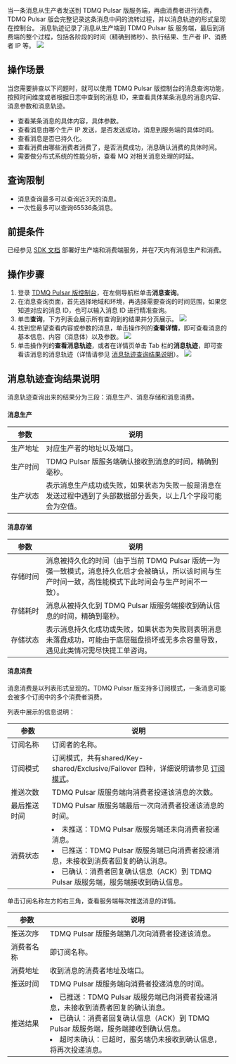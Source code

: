 当一条消息从生产者发送到 TDMQ Pulsar 版服务端，再由消费者进行消费，TDMQ Pulsar 版会完整记录这条消息中间的流转过程，并以消息轨迹的形式呈现在控制台。
消息轨迹记录了消息从生产端到 TDMQ Pulsar 版 服务端，最后到消费端的整个过程，包括各阶段的时间（精确到微秒）、执行结果、生产者 IP、消费者 IP 等。
![](https://main.qcloudimg.com/raw/4cf7d69f461171ddd90e7f7ede15c63a.svg)

## 操作场景

当您需要排查以下问题时，就可以使用 TDMQ Pulsar 版控制台的消息查询功能，按照时间维度或者根据日志中查到的消息 ID，来查看具体某条消息的消息内容、消息参数和消息轨迹。

- 查看某条消息的具体内容，具体参数。
- 查看消息由哪个生产 IP 发送，是否发送成功，消息到服务端的具体时间。
- 查看消息是否已持久化。
- 查看消费由哪些消费者消费了，是否消费成功，消息确认消费的具体时间。
- 需要做分布式系统的性能分析，查看 MQ 对相关消息处理的时延。

## 查询限制

- 消息查询最多可以查询近3天的消息。
- 一次性最多可以查询65536条消息。

## 前提条件

已经参见 [SDK 文档](https://cloud.tencent.com/document/product/1179/48553) 部署好生产端和消费端服务，并在7天内有消息生产和消费。

## 操作步骤

1. 登录 [TDMQ Pulsar 版控制台](https://console.cloud.tencent.com/tdmq)，在左侧导航栏单击**消息查询**。
2. 在消息查询页面，首先选择地域和环境，再选择需要查询的时间范围，如果您知道对应的消息 ID，也可以输入消息 ID 进行精准查询。
3. 单击**查询**，下方列表会展示所有查询到的结果并分页展示。
![](https://qcloudimg.tencent-cloud.cn/raw/af8f442a725a54d9b1c158d3d69fa348.png)
4. 找到您希望查看内容或参数的消息，单击操作列的**查看详情**，即可查看消息的基本信息、内容（消息体）以及参数。
![](https://qcloudimg.tencent-cloud.cn/raw/1533111886a78ff5c29a9f2963b6a6a1.png)
5. 单击操作列的**查看消息轨迹**，或者在详情页单击 Tab 栏的**消息轨迹**，即可查看该消息的消息轨迹（详情请参见 [消息轨迹查询结果说明](#1)）。
![](https://qcloudimg.tencent-cloud.cn/raw/10745bd8606719efe12e56143c4ec55a.png)

<span id="1"></span>

## 消息轨迹查询结果说明

消息轨迹查询出来的结果分为三段：消息生产、消息存储和消息消费。

#### 消息生产

| 参数                  | 说明                                                         |
| --------------------- | ------------------------------------------------------------ |
| <nobr>生产地址</nobr> | 对应生产者的地址以及端口。                                   |
| 生产时间              | TDMQ Pulsar 版服务端确认接收到消息的时间，精确到毫秒。       |
| 生产状态              | 表示消息生产成功或失败，如果状态为失败一般是消息在发送过程中遇到了头部数据部分丢失，以上几个字段可能会为空值。 |

#### 消息存储

| 参数                  | 说明                                                         |
| --------------------- | ------------------------------------------------------------ |
| <nobr>存储时间</nobr> | 消息被持久化的时间（由于当前 TDMQ Pulsar 版统一为强一致模式，消息持久化后才会被确认，所以该时间与生产时间一致，高性能模式下此时间会与生产时间不一致）。 |
| 存储耗时              | 消息从被持久化到 TDMQ Pulsar 版服务端接收到确认信息的时间，精确到毫秒。 |
| 存储状态              | 表示消息持久化成功或失败，如果状态为失败则表明消息未落盘成功，可能由于底层磁盘损坏或无多余容量导致，遇见此类情况需尽快提工单咨询。 |

#### 消息消费

消息消费是以列表形式呈现的。TDMQ Pulsar 版支持多订阅模式，一条消息可能会被多个订阅中的多个消费者消费。

列表中展示的信息说明：

| 参数                  | 说明                                                         |
| --------------------- | ------------------------------------------------------------ |
| <nobr>订阅名称</nobr> | 订阅者的名称。                                               |
| 订阅模式              | 订阅模式，共有shared/Key-shared/Exclusive/Failover 四种，详细说明请参见 [订阅模式](https://cloud.tencent.com/document/product/1179/44818)。 |
| 推送次数              | TDMQ Pulsar 版服务端向消费者投递该消息的次数。               |
| 最后推送时间          | TDMQ Pulsar 版服务端最后一次向消费者投递该消息的时间。       |
| 消费状态              | <li>未推送：TDMQ Pulsar 版服务端还未向消费者投递消息。</li><li>已推送：TDMQ Pulsar 版服务端已向消费者投递消息，未接收到消费者回复的确认消息。</li><li>已确认：消费者回复确认信息（ACK）到 TDMQ Pulsar 版服务端，服务端接收到确认信息。</li> |

单击订阅名称左方的右三角，查看服务端每次推送消息的详情。

| 参数                  | 说明                                                         |
| --------------------- | ------------------------------------------------------------ |
| <nobr>推送次序</nobr> | TDMQ Pulsar 版服务端第几次向消费者投递该消息。               |
| 消费者名称            | 即订阅名称。                                                 |
| 消费地址              | 收到消息的消费者地址及端口。                                 |
| 推送时间              | TDMQ Pulsar 版服务端向消费者投递消息的时间。                 |
| 推送结果              | <li>已推送：TDMQ Pulsar 版服务端已向消费者投递消息，未接收到消费者回复的确认消息。</li><li>已确认：消费者回复确认信息（ACK）到 TDMQ Pulsar 版服务端，服务端接收到确认信息。</li><li>超时未确认：已超时，服务端仍未接收到确认信息，将再次投递消息。</li> |

